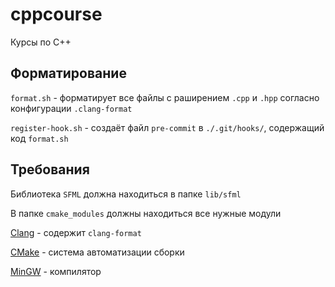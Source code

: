 # cppcourse
Курсы по С++

## Форматирование

`format.sh` - форматирует все файлы с раширением `.cpp` и `.hpp` согласно конфигурации `.clang-format`

`register-hook.sh` - создаёт файл `pre-commit` в `./.git/hooks/`, содержащий код `format.sh`

## Требования

Библиотека `SFML`  должна находиться в папке `lib/sfml`

В папке `cmake_modules` должны находиться все нужные модули

[Clang](https://clang.llvm.org/) - содержит `clang-format`

[CMake](https://cmake.org/) - система автоматизации сборки

[MinGW](https://nuwen.net/) - компилятор
